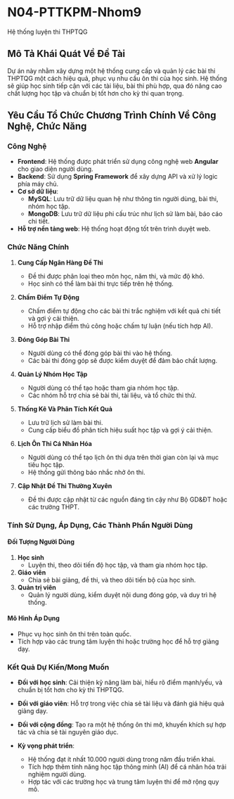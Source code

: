 # N04-PTTKPM-Nhom9

Hệ thống luyện thi THPTQG

## Mô Tả Khái Quát Về Đề Tài

Dự án này nhằm xây dựng một hệ thống cung cấp và quản lý các bài thi THPTQG một cách hiệu quả, phục vụ nhu cầu ôn thi của học sinh. Hệ thống sẽ giúp học sinh tiếp cận với các tài liệu, bài thi phù hợp, qua đó nâng cao chất lượng học tập và chuẩn bị tốt hơn cho kỳ thi quan trọng.

## Yêu Cầu Tổ Chức Chương Trình Chính Về Công Nghệ, Chức Năng

### Công Nghệ

- **Frontend**: Hệ thống được phát triển sử dụng công nghệ web **Angular** cho giao diện người dùng.
- **Backend**: Sử dụng **Spring Framework** để xây dựng API và xử lý logic phía máy chủ.
- **Cơ sở dữ liệu**:
  - **MySQL**: Lưu trữ dữ liệu quan hệ như thông tin người dùng, bài thi, nhóm học tập.
  - **MongoDB**: Lưu trữ dữ liệu phi cấu trúc như lịch sử làm bài, báo cáo chi tiết.
- **Hỗ trợ nền tảng web**: Hệ thống hoạt động tốt trên trình duyệt web.

### Chức Năng Chính

1. **Cung Cấp Ngân Hàng Đề Thi**

   - Đề thi được phân loại theo môn học, năm thi, và mức độ khó.
   - Học sinh có thể làm bài thi trực tiếp trên hệ thống.

2. **Chấm Điểm Tự Động**

   - Chấm điểm tự động cho các bài thi trắc nghiệm với kết quả chi tiết và gợi ý cải thiện.
   - Hỗ trợ nhập điểm thủ công hoặc chấm tự luận (nếu tích hợp AI).

3. **Đóng Góp Bài Thi**

   - Người dùng có thể đóng góp bài thi vào hệ thống.
   - Các bài thi đóng góp sẽ được kiểm duyệt để đảm bảo chất lượng.

4. **Quản Lý Nhóm Học Tập**

   - Người dùng có thể tạo hoặc tham gia nhóm học tập.
   - Các nhóm hỗ trợ chia sẻ bài thi, tài liệu, và tổ chức thi thử.

5. **Thống Kê Và Phân Tích Kết Quả**

   - Lưu trữ lịch sử làm bài thi.
   - Cung cấp biểu đồ phân tích hiệu suất học tập và gợi ý cải thiện.

6. **Lịch Ôn Thi Cá Nhân Hóa**

   - Người dùng có thể tạo lịch ôn thi dựa trên thời gian còn lại và mục tiêu học tập.
   - Hệ thống gửi thông báo nhắc nhở ôn thi.

7. **Cập Nhật Đề Thi Thường Xuyên**

   - Đề thi được cập nhật từ các nguồn đáng tin cậy như Bộ GD&ĐT hoặc các trường THPT.

### Tính Sử Dụng, Áp Dụng, Các Thành Phần Người Dùng

#### Đối Tượng Người Dùng

1. **Học sinh**
   - Luyện thi, theo dõi tiến độ học tập, và tham gia nhóm học tập.
2. **Giáo viên**
   - Chia sẻ bài giảng, đề thi, và theo dõi tiến bộ của học sinh.
3. **Quản trị viên**
   - Quản lý người dùng, kiểm duyệt nội dung đóng góp, và duy trì hệ thống.

#### Mô Hình Áp Dụng

- Phục vụ học sinh ôn thi trên toàn quốc.
- Tích hợp vào các trung tâm luyện thi hoặc trường học để hỗ trợ giảng dạy.

### Kết Quả Dự Kiến/Mong Muốn

- **Đối với học sinh**: Cải thiện kỹ năng làm bài, hiểu rõ điểm mạnh/yếu, và chuẩn bị tốt hơn cho kỳ thi THPTQG.

- **Đối với giáo viên**: Hỗ trợ trong việc chia sẻ tài liệu và đánh giá hiệu quả giảng dạy.

- **Đối với cộng đồng**: Tạo ra một hệ thống ôn thi mở, khuyến khích sự hợp tác và chia sẻ tài nguyên giáo dục.

- **Kỳ vọng phát triển**:

  - Hệ thống đạt ít nhất 10.000 người dùng trong năm đầu triển khai.
  - Tích hợp thêm tính năng học tập thông minh (AI) để cá nhân hóa trải nghiệm người dùng.
  - Hợp tác với các trường học và trung tâm luyện thi để mở rộng quy mô.

